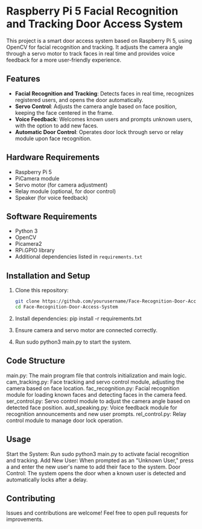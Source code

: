 # Raspberry Pi 5 Facial Recognition and Tracking Door Access System

This project is a smart door access system based on Raspberry Pi 5, using OpenCV for facial recognition and tracking. It adjusts the camera angle through a servo motor to track faces in real time and provides voice feedback for a more user-friendly experience.

## Features
- **Facial Recognition and Tracking**: Detects faces in real time, recognizes registered users, and opens the door automatically.
- **Servo Control**: Adjusts the camera angle based on face position, keeping the face centered in the frame.
- **Voice Feedback**: Welcomes known users and prompts unknown users, with the option to add new faces.
- **Automatic Door Control**: Operates door lock through servo or relay module upon face recognition.

## Hardware Requirements
- Raspberry Pi 5
- PiCamera module
- Servo motor (for camera adjustment)
- Relay module (optional, for door control)
- Speaker (for voice feedback)

## Software Requirements
- Python 3
- OpenCV
- Picamera2
- RPi.GPIO library
- Additional dependencies listed in `requirements.txt`

## Installation and Setup
1. Clone this repository:
   ```bash
   git clone https://github.com/yourusername/Face-Recognition-Door-Access-System.git
   cd Face-Recognition-Door-Access-System

2. Install dependencies:
    pip install -r requirements.txt

3. Ensure camera and servo motor are connected correctly.

4. Run 
    sudo python3 main.py 
    to start the system.

## Code Structure
main.py: The main program file that controls initialization and main logic.
cam_tracking.py: Face tracking and servo control module, adjusting the camera based on face location.
fac_recognition.py: Facial recognition module for loading known faces and detecting faces in the camera feed.
ser_control.py: Servo control module to adjust the camera angle based on detected face position.
aud_speaking.py: Voice feedback module for recognition announcements and new user prompts.
rel_control.py: Relay control module to manage door lock operation.

## Usage
Start the System: Run sudo python3 main.py to activate facial recognition and tracking.
Add New User: When prompted as an "Unknown User," press a and enter the new user's name to add their face to the system.
Door Control: The system opens the door when a known user is detected and automatically locks after a delay.

## Contributing
Issues and contributions are welcome! Feel free to open pull requests for improvements.